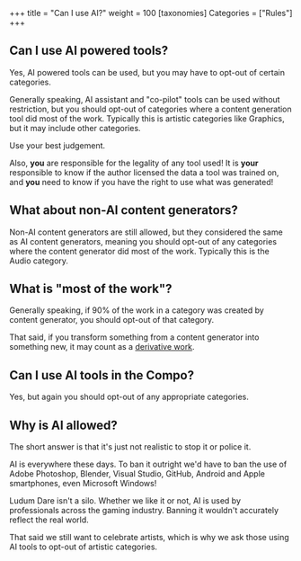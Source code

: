 +++
title = "Can I use AI?"
weight = 100
[taxonomies]
Categories = ["Rules"]
+++

## Can I use AI powered tools?
Yes, AI powered tools can be used, but you may have to opt-out of certain categories.

Generally speaking, AI assistant and "co-pilot" tools can be used without restriction, but you should opt-out of categories where a content generation tool did most of the work. Typically this is artistic categories like Graphics, but it may include other categories.

Use your best judgement.

Also, **you** are responsible for the legality of any tool used! It is **your** responsible to know if the author licensed the data a tool was trained on, and **you** need to know if you have the right to use what was generated!


## What about non-AI content generators?
Non-AI content generators are still allowed, but they considered the same as AI content generators, meaning you should opt-out of any categories where the content generator did most of the work. Typically this is the Audio category.


## What is "most of the work"?
Generally speaking, if 90% of the work in a category was created by content generator, you should opt-out of that category.

That said, if you transform something from a content generator into something new, it may count as a [derivative work](what-is-a-dirivative-work).


## Can I use AI tools in the Compo?
Yes, but again you should opt-out of any appropriate categories.


## Why is AI allowed?
The short answer is that it's just not realistic to stop it or police it.

AI is everywhere these days. To ban it outright we'd have to ban the use of Adobe Photoshop, Blender, Visual Studio, GitHub, Android and Apple smartphones, even Microsoft Windows!

Ludum Dare isn't a silo. Whether we like it or not, AI is used by professionals across the gaming industry. Banning it wouldn't accurately reflect the real world.

That said we still want to celebrate artists, which is why we ask those using AI tools to opt-out of artistic categories.
